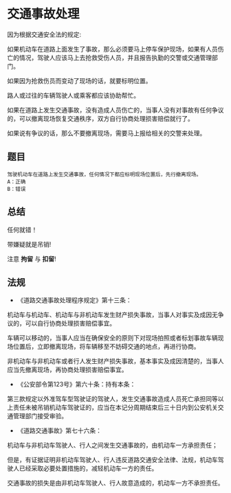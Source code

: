 # 交通事故处理

因为根据交通安全法的规定:

如果机动车在道路上面发生了事故，那么必须要马上停车保护现场，如果有人员伤亡的情况，驾驶人应该马上去抢救受伤人员，并且报告执勤的交警或交通管理部门。

如果因为抢救伤员而变动了现场的话，就要标明位置。

路人或过往的车辆驾驶人或乘客都应该协助帮忙。

如果在道路上发生交通事故，没有造成人员伤亡的，当事人没有对事故有任何争议的，可以撤离现场恢复交通秩序，双方自行协商处理损害赔偿就行了。

如果说有争议的话，那么不要撤离现场，需要马上报给相关的交警来处理。


## 题目

```
驾驶机动车在道路上发生交通事故，任何情况下都应标明现场位置后，先行撤离现场。
A：正确
B：错误
```

## 总结

任何就错！

带嫌疑就是吊销!

注意 **拘留** 与 **扣留**!

## 法规

* 《道路交通事故处理程序规定》第十三条：

机动车与机动车、机动车与非机动车发生财产损失事故，当事人对事实及成因无争议的，可以自行协商处理损害赔偿事宜。

车辆可以移动的，当事人应当在确保安全的原则下对现场拍照或者标划事故车辆现场位置后，立即撤离现场，将车辆移至不妨碍交通的地点，再进行协商。

非机动车与非机动车或者行人发生财产损失事故，基本事实及成因清楚的，当事人应当先撤离现场，再协商处理损害赔偿事宜。

* 《公安部令第123号》第六十条：持有本条：

第三款规定以外准驾车型驾驶证的驾驶人，发生交通事故造成人员死亡承担同等以上责任未被吊销机动车驾驶证的，应当在本记分周期结束后三十日内到公安机关交通管理部门接受审验。

* 《道路交通事故》第七十六条：

机动车与非机动车驾驶人、行人之间发生交通事故的，由机动车一方承担责任；

但是，有证据证明非机动车驾驶人、行人违反道路交通安全法律、法规，机动车驾驶人已经采取必要处置措施的，减轻机动车一方的责任。

交通事故的损失是由非机动车驾驶人、行人故意造成的，机动车一方不承担责任。
